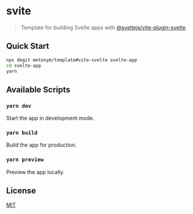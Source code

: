 # svite

> Template for building Svelte apps with [@sveltejs/vite-plugin-svelte](https://github.com/sveltejs/vite-plugin-svelte).

## Quick Start

```sh
npx degit metonym/template#vite-svelte svelte-app
cd svelte-app
yarn
```

## Available Scripts

### `yarn dev`

Start the app in development mode.

### `yarn build`

Build the app for production.

### `yarn preview`

Preview the app locally.

## License

[MIT](LICENSE)
